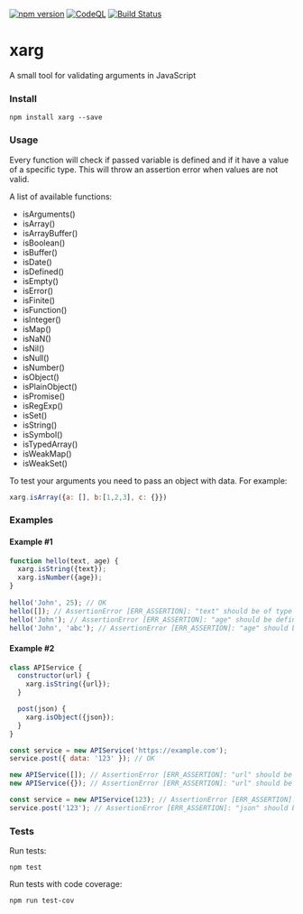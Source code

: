 [![npm version](https://badge.fury.io/js/xarg.svg)](https://badge.fury.io/js/xarg)
[![CodeQL](https://github.com/ochaplia/xarg/actions/workflows/codeql-analysis.yml/badge.svg)](https://github.com/ochaplia/xarg/actions/workflows/codeql-analysis.yml)
[![Build Status](https://app.travis-ci.com/ochaplia/xarg.svg?branch=master)](https://travis-ci.org/ochaplia/xarg)

# xarg

A small tool for validating arguments in JavaScript

### Install

`npm install xarg --save`

### Usage

Every function will check if passed variable is defined and if it have a value of a specific type. 
This will throw an assertion error when values are not valid.

A list of available functions:

* isArguments()
* isArray()
* isArrayBuffer()
* isBoolean()
* isBuffer()
* isDate()
* isDefined()
* isEmpty()
* isError()
* isFinite()
* isFunction()
* isInteger()
* isMap()
* isNaN()
* isNil()
* isNull()
* isNumber()
* isObject()
* isPlainObject()
* isPromise()
* isRegExp()
* isSet()
* isString()
* isSymbol()
* isTypedArray()
* isWeakMap()
* isWeakSet()

To test your arguments you need to pass an object with data. For example:

```js
xarg.isArray({a: [], b:[1,2,3], c: {}})
```

### Examples
#### Example #1

```js
function hello(text, age) {
  xarg.isString({text});
  xarg.isNumber({age});
}
  
hello('John', 25); // OK
hello([]); // AssertionError [ERR_ASSERTION]: "text" should be of type String, but got: object
hello('John'); // AssertionError [ERR_ASSERTION]: "age" should be defined
hello('John', 'abc'); // AssertionError [ERR_ASSERTION]: "age" should be of type Number, but got: string
```

#### Example #2

```js
class APIService {
  constructor(url) {
    xarg.isString({url});
  }

  post(json) {
    xarg.isObject({json});
  }
}

const service = new APIService('https://example.com');
service.post({ data: '123' }); // OK

new APIService([]); // AssertionError [ERR_ASSERTION]: "url" should be of type String, but got: object
new APIService({}); // AssertionError [ERR_ASSERTION]: "url" should be of type String, but got: object

const service = new APIService(123); // AssertionError [ERR_ASSERTION]: "age" should be of type Number, but got: string
service.post('123'); // AssertionError [ERR_ASSERTION]: "json" should be of type Object, but got: string

```

### Tests

Run tests:

`npm test`

Run tests with code coverage:

`npm run test-cov`

